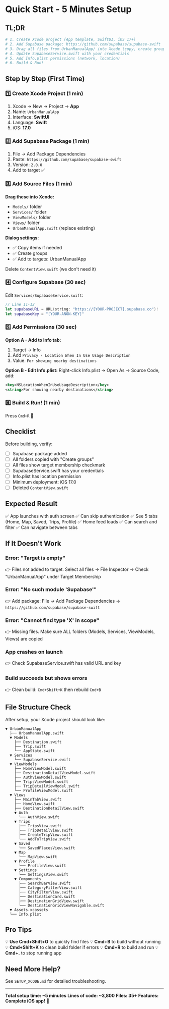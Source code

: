 # Quick Start - 5 Minutes Setup

## TL;DR

```bash
# 1. Create Xcode project (App template, SwiftUI, iOS 17+)
# 2. Add Supabase package: https://github.com/supabase/supabase-swift
# 3. Drag all files from UrbanManualApp/ into Xcode (copy, create groups, add to target)
# 4. Update SupabaseService.swift with your credentials
# 5. Add Info.plist permissions (network, location)
# 6. Build & Run!
```

## Step by Step (First Time)

### 1️⃣ Create Xcode Project (1 min)

1. Xcode → New → Project → **App**
2. Name: `UrbanManualApp`
3. Interface: **SwiftUI**
4. Language: **Swift**
5. iOS: **17.0**

### 2️⃣ Add Supabase Package (1 min)

1. File → Add Package Dependencies
2. Paste: `https://github.com/supabase/supabase-swift`
3. Version: `2.0.0`
4. Add to target ✅

### 3️⃣ Add Source Files (1 min)

**Drag these into Xcode:**
- `Models/` folder
- `Services/` folder
- `ViewModels/` folder
- `Views/` folder
- `UrbanManualApp.swift` (replace existing)

**Dialog settings:**
- ✅ Copy items if needed
- ✅ Create groups
- ✅ Add to targets: UrbanManualApp

Delete `ContentView.swift` (we don't need it)

### 4️⃣ Configure Supabase (30 sec)

Edit `Services/SupabaseService.swift`:

```swift
// Line 11-12
let supabaseURL = URL(string: "https://[YOUR-PROJECT].supabase.co")!
let supabaseKey = "[YOUR-ANON-KEY]"
```

### 5️⃣ Add Permissions (30 sec)

**Option A - Add to Info tab:**
1. Target → Info
2. Add `Privacy - Location When In Use Usage Description`
3. Value: `For showing nearby destinations`

**Option B - Edit Info.plist:**
Right-click Info.plist → Open As → Source Code, add:

```xml
<key>NSLocationWhenInUseUsageDescription</key>
<string>For showing nearby destinations</string>
```

### 6️⃣ Build & Run! (1 min)

Press `Cmd+R` 🚀

## Checklist

Before building, verify:

- [ ] Supabase package added
- [ ] All folders copied with "Create groups"
- [ ] All files show target membership checkmark
- [ ] SupabaseService.swift has your credentials
- [ ] Info.plist has location permission
- [ ] Minimum deployment: iOS 17.0
- [ ] Deleted `ContentView.swift`

## Expected Result

✅ App launches with auth screen
✅ Can skip authentication
✅ See 5 tabs (Home, Map, Saved, Trips, Profile)
✅ Home feed loads
✅ Can search and filter
✅ Can navigate between tabs

## If It Doesn't Work

### Error: "Target is empty"
👉 Files not added to target. Select all files → File Inspector → Check "UrbanManualApp" under Target Membership

### Error: "No such module 'Supabase'"
👉 Add package: File → Add Package Dependencies → `https://github.com/supabase/supabase-swift`

### Error: "Cannot find type 'X' in scope"
👉 Missing files. Make sure ALL folders (Models, Services, ViewModels, Views) are copied

### App crashes on launch
👉 Check SupabaseService.swift has valid URL and key

### Build succeeds but shows errors
👉 Clean build: `Cmd+Shift+K` then rebuild `Cmd+B`

## File Structure Check

After setup, your Xcode project should look like:

```
▼ UrbanManualApp
  ├── UrbanManualApp.swift
  ▼ Models
    ├── Destination.swift
    ├── Trip.swift
    └── AppState.swift
  ▼ Services
    └── SupabaseService.swift
  ▼ ViewModels
    ├── HomeViewModel.swift
    ├── DestinationDetailViewModel.swift
    ├── AuthViewModel.swift
    ├── TripsViewModel.swift
    ├── TripDetailViewModel.swift
    └── ProfileViewModel.swift
  ▼ Views
    ├── MainTabView.swift
    ├── HomeView.swift
    ├── DestinationDetailView.swift
    ▼ Auth
      └── AuthView.swift
    ▼ Trips
      ├── TripsView.swift
      ├── TripDetailView.swift
      ├── CreateTripView.swift
      └── AddToTripView.swift
    ▼ Saved
      └── SavedPlacesView.swift
    ▼ Map
      └── MapView.swift
    ▼ Profile
      └── ProfileView.swift
    ▼ Settings
      └── SettingsView.swift
    ▼ Components
      ├── SearchBarView.swift
      ├── CategoryFilterView.swift
      ├── CityFilterView.swift
      ├── DestinationCard.swift
      ├── DestinationGridView.swift
      └── DestinationGridViewNavigable.swift
  ▼ Assets.xcassets
  └── Info.plist
```

## Pro Tips

💡 **Use Cmd+Shift+O** to quickly find files
💡 **Cmd+B** to build without running
💡 **Cmd+Shift+K** to clean build folder if errors
💡 **Cmd+R** to build and run
💡 **Cmd+.** to stop running app

## Need More Help?

See `SETUP_XCODE.md` for detailed troubleshooting.

---

**Total setup time: ~5 minutes**
**Lines of code: ~3,800**
**Files: 35+**
**Features: Complete iOS app!** 🎉
